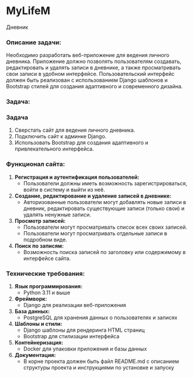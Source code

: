 # MyLifeM
Дневник

### Описание задачи:

Необходимо разработать веб-приложение для ведения личного дневника. Приложение должно позволять пользователям создавать, редактировать и удалять записи в дневнике, а также просматривать свои записи в удобном интерфейсе. Пользовательский интерфейс должен быть реализован с использованием Django шаблонов и Bootstrap стилей для создания адаптивного и современного дизайна.

 

### Задача:

 

### Задача

1. Сверстать сайт для ведения личного дневника.
2. Подключить сайт к админке Django.
3. Использовать Bootstrap для создания адаптивного и привлекательного интерфейса.

 

### Функционал сайта:

1. **Регистрация и аутентификация пользователей:** 
   - Пользователи должны иметь возможность зарегистрироваться, войти в систему и выйти из неё.
2. **Создание, редактирование и удаление записей в дневнике:** 
   - Авторизованные пользователи могут добавлять новые записи в дневник, редактировать существующие записи (только свои) и удалять ненужные записи.
3. **Просмотр записей:** 
   - Пользователи могут просматривать список всех своих записей.
   - Пользователи могут просматривать отдельные записи в подробном виде.
4. **Поиск по записям:** 
   - Возможность поиска записей по заголовку или содержимому в интерфейсе сайта.

 

### Технические требования:

1. **Язык программирования:** 
   - Python 3.11 и выше
2. **Фреймворк:** 
   - Django для реализации веб-приложения
3. **База данных:** 
   - PostgreSQL для хранения данных о пользователях и записях
4. **Шаблоны и стили:** 
   - Django шаблоны для рендеринга HTML страниц
   - Bootstrap для стилизации интерфейса
5. **Контейнеризация:** 
   - Docker для упаковки приложения и базы данных
6. **Документация:** 
   - В корне проекта должен быть файл README.md с описанием структуры проекта и инструкциями по установке и запуску